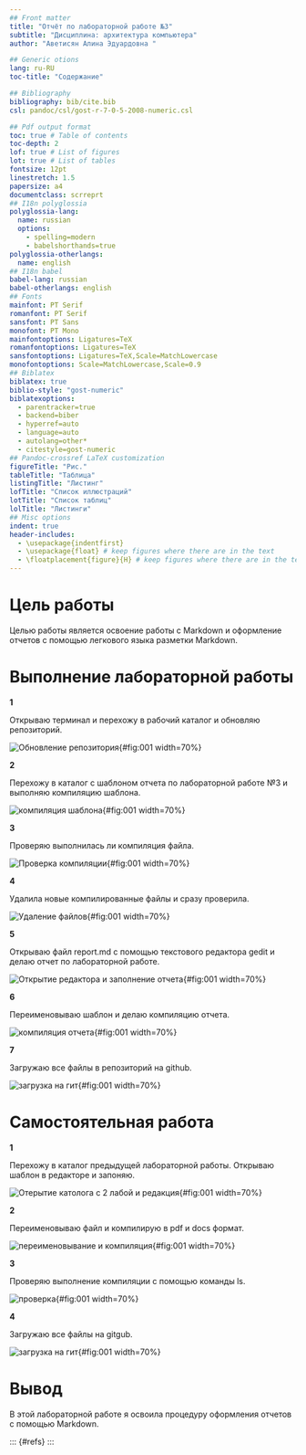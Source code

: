 ```yaml
---
## Front matter
title: "Отчёт по лабораторной работе №3"
subtitle: "Дисциплина: архитектура компьютера"
author: "Аветисян Алина Эдуардовна "

## Generic otions
lang: ru-RU
toc-title: "Содержание"

## Bibliography
bibliography: bib/cite.bib
csl: pandoc/csl/gost-r-7-0-5-2008-numeric.csl

## Pdf output format
toc: true # Table of contents
toc-depth: 2
lof: true # List of figures
lot: true # List of tables
fontsize: 12pt
linestretch: 1.5
papersize: a4
documentclass: scrreprt
## I18n polyglossia
polyglossia-lang:
  name: russian
  options:
	- spelling=modern
	- babelshorthands=true
polyglossia-otherlangs:
  name: english
## I18n babel
babel-lang: russian
babel-otherlangs: english
## Fonts
mainfont: PT Serif
romanfont: PT Serif
sansfont: PT Sans
monofont: PT Mono
mainfontoptions: Ligatures=TeX
romanfontoptions: Ligatures=TeX
sansfontoptions: Ligatures=TeX,Scale=MatchLowercase
monofontoptions: Scale=MatchLowercase,Scale=0.9
## Biblatex
biblatex: true
biblio-style: "gost-numeric"
biblatexoptions:
  - parentracker=true
  - backend=biber
  - hyperref=auto
  - language=auto
  - autolang=other*
  - citestyle=gost-numeric
## Pandoc-crossref LaTeX customization
figureTitle: "Рис."
tableTitle: "Таблица"
listingTitle: "Листинг"
lofTitle: "Список иллюстраций"
lotTitle: "Список таблиц"
lolTitle: "Листинги"
## Misc options
indent: true
header-includes:
  - \usepackage{indentfirst}
  - \usepackage{float} # keep figures where there are in the text
  - \floatplacement{figure}{H} # keep figures where there are in the text
---
```


# Цель работы

Целью работы является освоение работы с Markdown и оформление отчетов с помощью легкового языка разметки Markdown.

# Выполнение лабораторной работы

**1**

Открываю терминал и перехожу в рабочий каталог и обновляю репозиторий.

![Обновление репозитория ](image/1.png){#fig:001 width=70%}

**2**

Перехожу в каталог с шаблоном отчета по лабораторной работе №3 и выполняю компиляцию шаблона.

 ![компиляция шаблона ](image/2.png){#fig:001 width=70%}

**3**

Проверяю выполнилась ли компиляция файла.

![Проверка компиляции](image/3.png){#fig:001 width=70%}

**4**

Удалила новые компилированные файлы и сразу проверила.

![Удаление  файлов](image/4.png){#fig:001 width=70%}

**5**

Открываю файл report.md с помощью текстового редактора gedit и делаю отчет по лабораторной работе.

![Открытие редактора и заполнение отчета](image/5.png){#fig:001 width=70%}

**6**

Переименовываю шаблон и делаю компиляцию отчета.

![компиляция отчета](image/6.png){#fig:001 width=70%}

**7**

Загружаю все файлы в репозиторий на github.

![загрузка на гит](image/7.png){#fig:001 width=70%}

# Самостоятельная работа

**1**

Перехожу в каталог предыдущей лабораторной работы. Открываю шаблон в редакторе и запоняю.

![Отерытие католога c 2 лабой и редакция ](image/8.png){#fig:001 width=70%}

**2**

Переименовываю файл и компилирую в pdf и docs формат.

![переименовывание и компиляция](image/9.png){#fig:001 width=70%}

**3**

Проверяю выполнение компиляции с помощью команды ls.

![проверка](image/10.png){#fig:001 width=70%}

**4**

Загружаю все файлы на gitgub.

![загрузка на гит](image/11.png){#fig:001 width=70%}

# Вывод

В этой лабораторной работе я освоила процедуру оформления  отчетов с помощью  Markdown. 

::: {#refs}
:::
